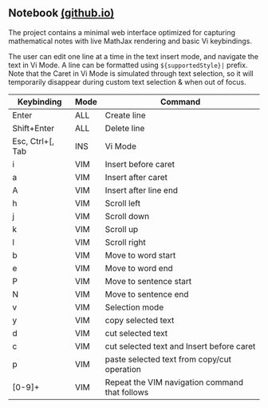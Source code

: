 ## Notebook [(github.io)](https://aditya-r-m.github.io/notebook/)

The project contains a minimal web interface optimized for capturing mathematical notes with live MathJax rendering and basic Vi keybindings.

The user can edit one line at a time in the text insert mode, and navigate the text in Vi Mode. A line can be formatted using `${supportedStyle}|` prefix.
Note that the Caret in Vi Mode is simulated through text selection, so it will temporarily disappear during custom text selection & when out of focus.

| Keybinding | Mode | Command |
| ---------- | ---- | ------- |
| Enter | ALL | Create line |
| Shift+Enter | ALL | Delete line |
| Esc, Ctrl+[, Tab | INS | Vi Mode |
| i | VIM | Insert before caret |
| a | VIM | Insert after caret |
| A | VIM | Insert after line end |
| h | VIM | Scroll left |
| j | VIM | Scroll down |
| k | VIM | Scroll up |
| l | VIM | Scroll right |
| b | VIM | Move to word start |
| e | VIM | Move to word end |
| P | VIM | Move to sentence start |
| N | VIM | Move to sentence end |
| v | VIM | Selection mode |
| y | VIM | copy selected text |
| d | VIM | cut selected text |
| c | VIM | cut selected text and Insert before caret |
| p | VIM | paste selected text from copy/cut operation |
| [0-9]+ | VIM | Repeat the VIM navigation command that follows |
